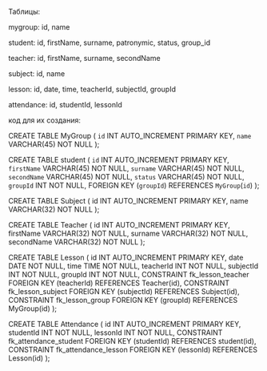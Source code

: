 Таблицы:

mygroup: id, name

student: id, firstName, surname, patronymic, status, group_id

teacher: id, firstName, surname, secondName

subject: id, name

lesson: id, date, time, teacherId, subjectId, groupId

attendance: id, studentId, lessonId


код для их создания:

CREATE TABLE MyGroup (
    `id` INT AUTO_INCREMENT PRIMARY KEY,
    `name` VARCHAR(45) NOT NULL
);

CREATE TABLE student (
    `id` INT AUTO_INCREMENT PRIMARY KEY,
    `firstName` VARCHAR(45) NOT NULL,
    `surname` VARCHAR(45) NOT NULL,
    `secondName` VARCHAR(45) NOT NULL,
    `status` VARCHAR(45) NOT NULL,
    `groupId` INT NOT NULL,
    FOREIGN KEY (`groupId`) REFERENCES `MyGroup`(`id`)
);

CREATE TABLE Subject (
    id INT AUTO_INCREMENT PRIMARY KEY,
    name VARCHAR(32) NOT NULL
);

CREATE TABLE Teacher (
    id INT AUTO_INCREMENT PRIMARY KEY,
    firstName VARCHAR(32) NOT NULL,
    surname VARCHAR(32) NOT NULL,
    secondName VARCHAR(32) NOT NULL
);

CREATE TABLE Lesson (
    id INT AUTO_INCREMENT PRIMARY KEY,
    date DATE NOT NULL,
    time TIME NOT NULL,
    teacherId INT NOT NULL,
    subjectId INT NOT NULL,
    groupId INT NOT NULL,
    CONSTRAINT fk_lesson_teacher FOREIGN KEY (teacherId) REFERENCES Teacher(id),
    CONSTRAINT fk_lesson_subject FOREIGN KEY (subjectId) REFERENCES Subject(id),
    CONSTRAINT fk_lesson_group FOREIGN KEY (groupId) REFERENCES MyGroup(id)
);

CREATE TABLE Attendance (
    id INT AUTO_INCREMENT PRIMARY KEY,
    studentId INT NOT NULL,
    lessonId INT NOT NULL,
    CONSTRAINT fk_attendance_student FOREIGN KEY (studentId) REFERENCES student(id),
    CONSTRAINT fk_attendance_lesson FOREIGN KEY (lessonId) REFERENCES Lesson(id)
);

